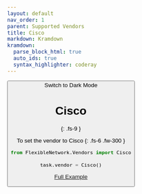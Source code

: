 ```yaml
---
layout: default
nav_order: 1
parent: Supported Vendors
title: Cisco
markdown: Kramdown
kramdown:
  parse_block_html: true
  auto_ids: true
  syntax_highlighter: coderay
---
```


<button class="btn js-toggle-dark-mode">Switch to Dark Mode

<script>
const toggleDarkMode = document.querySelector('.js-toggle-dark-mode');

jtd.addEvent(toggleDarkMode, 'click', function(){
  if (jtd.getTheme() === 'dark') {
    jtd.setTheme('light');
    toggleDarkMode.textContent = 'Switch to Dark Mode';
  } else {
    jtd.setTheme('dark');
    toggleDarkMode.textContent = 'Switch to Light Mode';
  }
});
</script>

# Cisco
{: .fs-9 }

To set the vendor to Cisco
{: .fs-6 .fw-300 }


```python
from FlexibleNetwork.Vendors import Cisco

task.vendor = Cisco()
```

[Full Example](https://eslam-gomaa.github.io/Flexible-Network/Docs/Examples/example-5/)

